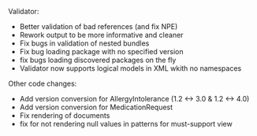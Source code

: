 Validator:
* Better validation of bad references (and fix NPE)
* Rework output to be more informative and cleaner 
* Fix bugs in validation of nested bundles 
* Fix bug loading package with no specified version
* fix bugs loading discovered packages on the fly
* Validator now supports logical models in XML wkith no namespaces

Other code changes:
* Add version conversion for AllergyIntolerance (1.2 <-> 3.0 & 1.2 <-> 4.0)
* Add version conversion for MedicationRequest
* Fix rendering of documents 
* fix for not rendering null values in patterns for must-support view

